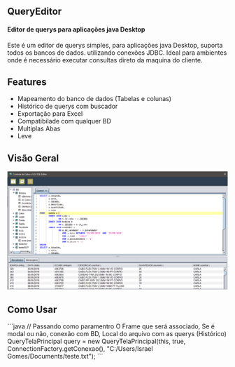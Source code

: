 <html>
  <body>
    <h2>QueryEditor</h2>
    <h4>Editor de querys para aplicações java Desktop</h4>
    <p>
      Este é um editor de querys simples, para aplicações java Desktop, suporta todos os bancos de dados. utilizando conexões JDBC.
      Ideal para ambientes onde é necessário executar consultas direto da maquina do cliente. 
    </p>
    <h2>Features</h2>
    <ul>
      <li>Mapeamento do banco de dados (Tabelas e colunas)</li>
      <li>Histórico de querys com buscador</li>
      <li>Exportação para Excel</li>
      <li>Compatibilade com qualquer BD</li>
      <li>Multiplas Abas</li>
      <li>Leve</li>
    </ul>
    <h2>Visão Geral</h2>
    <img src="https://github.com/IsraelGomes05/QueryEditor/blob/master/QueryEditor/imgs/tela-principal.PNG">
    <h2>Como Usar</h2>
   </body>
</html>
```java
// Passando como paramentro O Frame que será associado, Se é modal ou não, conexão com BD, Local do arquivo com as querys (Histórico)
        QueryTelaPrincipal query = new QueryTelaPrincipal(this, true, ConnectionFactory.getConexao(), "C:/Users/Israel Gomes/Documents/teste.txt");   
```
